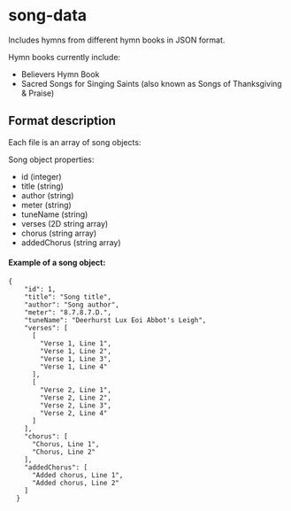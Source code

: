 # song-data
Includes hymns from different hymn books in JSON format.

Hymn books currently include:
* Believers Hymn Book
* Sacred Songs for Singing Saints (also known as Songs of Thanksgiving & Praise)


## Format description
Each file is an array of song objects:

Song object properties:
* id (integer)
* title (string)
* author (string)
* meter (string)
* tuneName (string)
* verses (2D string array)
* chorus (string array)
* addedChorus (string array)

#### Example of a song object:

```
{
    "id": 1,
    "title": "Song title",
    "author": "Song author",
    "meter": "8.7.8.7.D.",
    "tuneName": "Deerhurst Lux Eoi Abbot's Leigh",
    "verses": [
      [
        "Verse 1, Line 1",
        "Verse 1, Line 2",
        "Verse 1, Line 3",
        "Verse 1, Line 4"
      ],
      [
        "Verse 2, Line 1",
        "Verse 2, Line 2",
        "Verse 2, Line 3",
        "Verse 2, Line 4"
      ]
    ],
    "chorus": [
      "Chorus, Line 1",
      "Chorus, Line 2"
    ],
    "addedChorus": [
      "Added chorus, Line 1",
      "Added chorus, Line 2"
    ]
  }
  ```


